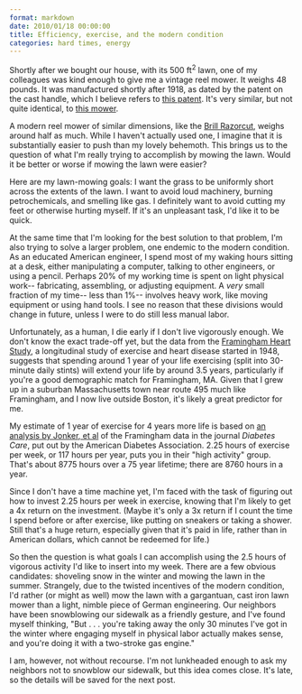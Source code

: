 ```yaml
---
format: markdown
date: 2010/01/18 00:00:00
title: Efficiency, exercise, and the modern condition
categories: hard times, energy
---
```


Shortly after we bought our house, with its 500 ft<sup>2</sup> lawn, one of my colleagues was kind enough to give me a vintage reel mower. It weighs 48 pounds. It was manufactured shortly after 1918, as dated by the patent on the cast handle, which I believe refers to [this patent][1]. It's very similar, but not quite identical, to [this mower][2].

A modern reel mower of similar dimensions, like the [Brill Razorcut][3], weighs around half as much. While I haven't actually used one, I imagine that it is substantially easier to push than my lovely behemoth. This brings us to the question of what I'm really trying to accomplish by mowing the lawn. Would it be better or worse if mowing the lawn were easier?

Here are my lawn-mowing goals: I want the grass to be uniformly short across the extents of the lawn. I want to avoid loud machinery, burning petrochemicals, and smelling like gas. I definitely want to avoid cutting my feet or otherwise hurting myself. If it's an unpleasant task, I'd like it to be quick.

At the same time that I'm looking for the best solution to that problem, I'm also trying to solve a larger problem, one endemic to the modern condition. As an educated American engineer, I spend most of my waking hours sitting at a desk, either manipulating a computer, talking to other engineers, or using a pencil. Perhaps 20% of my working time is spent on light physical work-- fabricating, assembling, or adjusting equipment. A *very* small fraction of my time-- less than 1%-- involves heavy work, like moving equipment or using hand tools. I see no reason that these divisions would change in future, unless I were to do still less manual labor.

Unfortunately, as a human, I die early if I don't live vigorously enough. We don't know the exact trade-off yet, but the data from the [Framingham Heart Study][4], a longitudinal study of exercise and heart disease started in 1948, suggests that spending around 1 year of your life exercising (split into 30-minute daily stints) will extend your life by around 3.5 years, particularly if you're a good demographic match for Framingham, MA. Given that I grew up in a suburban Massachusetts town near route 495 much like Framingham, and I now live outside Boston, it's likely a great predictor for me.

My estimate of 1 year of exercise for 4 years more life is based on [an analysis by Jonker, et al][5] of the Framingham data in the journal _Diabetes Care_, put out by the American Diabetes Association. 2.25 hours of exercise per week, or 117 hours per year, puts you in their "high activity" group. That's about 8775 hours over a 75 year lifetime; there are 8760 hours in a year.

Since I don't have a time machine yet, I'm faced with the task of figuring out how to invest 2.25 hours per week in exercise, knowing that I'm likely to get a 4x return on the investment. (Maybe it's only a 3x return if I count the time I spend before or after exercise, like putting on sneakers or taking a shower. Still that's a huge return, especially given that it's paid in life, rather than in American dollars, which cannot be redeemed for life.)

So then the question is what goals I can accomplish using the 2.5 hours of vigorous activity I'd like to insert into my week. There are a few obvious candidates: shoveling snow in the winter and mowing the lawn in the summer. Strangely, due to the twisted incentives of the modern condition, I'd rather (or might as well) mow the lawn with a gargantuan, cast iron lawn mower than a light, nimble piece of German engineering. Our neighbors have been snowblowing our sidewalk as a friendly gesture, and I've found myself thinking, "But . . . you're taking away the only 30 minutes I've got in the winter where engaging myself in physical labor actually makes sense, and you're doing it with a two-stroke gas engine."

I am, however, not without recourse. I'm not lunkheaded enough to ask my neighbors not to snowblow our sidewalk, but this idea comes close. It's late, so the details will be saved for the next post.

[1]: http://www.google.com/patents?id=KO5WAAAAEBAJ
[2]: http://mammascottage.com/Photos/20/20a.jpg
[3]: http://brill.de/produkte.php?produktgruppe=6&language=EN
[4]: http://www.framinghamheartstudy.org/
[5]: http://care.diabetesjournals.org/content/29/1/38.full.pdf
